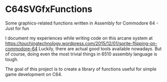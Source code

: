 # C64SVGfxFunctions
Some graphics-related functions written in Assembly for Commodore 64 - Just for fun

I document my experiences while writing code on this arcane system at https://touchingtechnology.wordpress.com/2015/12/01/sprite-flipping-on-commodore-64
Luckily, there are actual good tools available nowadays. But of course, doing even the most trivial things in 6510 assembly language is tough.

The goal of this project is to create a library of functions useful for simple game development on C64.

